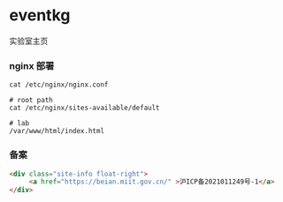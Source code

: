 # eventkg
实验室主页

### nginx 部署
``` 
cat /etc/nginx/nginx.conf

# root path
cat /etc/nginx/sites-available/default

# lab
/var/www/html/index.html
```

### 备案
```html
<div class="site-info float-right">
     <a href="https://beian.miit.gov.cn/" >沪ICP备2021011249号-1</a>
</div>
```
